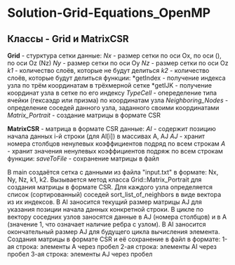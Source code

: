 # Solution-Grid-Equations_OpenMP

## Классы - Grid и MatrixCSR
**Grid** - стурктура сетки
	данные: 
		*Nx* - размер сетки по оси Ox, по оси  (), по оси Oz (Nz) 
		*Ny* - размер сетки по оси Oy
		*Nz* - размер сетки по оси Oz
		*k1* - количество слоёв, которые не будут делиться
		*k2* - количество слоёв, которые будут делиться
	функции:
		*getIndex - получение индекса узла по трём координатам в трёхмерной сетке
		*getIJK - получение координат узла в сетке по его индексу
		*TypeCell* - опеределение типа ячейки (гексаэдр или призма) по координатам узла
		*Neighboring_Nodes* - определение соседей данного узла, заданного своими координатами
		*Matrix_Portrait* - создание матрицы в формате CSR

**MatrixCSR** - матрица в формате CSR
	данные:
		*AI* - содержит позицию начала данных i-й строки (для AI[i]) в массивах A, AJ
		*AJ* - хранит номера столбцов ненулевых коэффициентов подряд по всем строкам 
		*A* - хранит значения ненулевых коэффициентов подряж по всем строкам
	функции:
		*saveToFile* - сохранение матрицы в файл


В main создаётся сетка с данными из файла "input.txt" в формате: Nx, Ny, Nz, k1, k2. 
Вызывается метод класса Grid::Matrix_Portrait для создания матрицы в формате CSR. 
	Для каждого узла определяется список (сортированный) соседей sort_list_of_neighbors в виде вектора из их индексов. 
	В AI заносится текущий размер матрицы AJ для указания позиции начала данных конкретной строки. 
	В цикле по вектору соседних узлов заносятся данные в AJ (номера столбцов) и в A (значение 1, что означает наличие ребра с узлом).
	В AI заносится окончательный размер AJ для будущего цикла вычисления элемента.
	Создания матрицы в формате CSR и её сохранение в файл в формате: 
		1-ая строка: элементы A через пробел
		2-ая строка: элементы AI через пробел
		3-ая строка: элементы AJ через пробел

